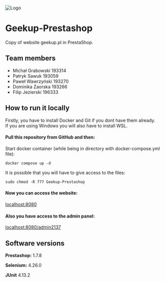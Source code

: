 
![Logo](https://i.ibb.co/PQg4dLN/logo.jpg)


# Geekup-Prestashop

Copy of website geekup.pl in PrestaShop.


## Team members

- Michał Grabowski 193314
- Patryk Sawuk 193059
- Paweł Wawrzyński 193270
- Dominika Zaorska 193266
- Filip Jezierski 196333


## How to run it locally

Firstly, you have to install Docker and Git if you dont have them already.
<br>If you are using Windows you will also have to install WSL.
#### Pull this repository from GitHub and then:

Start docker container (while being in directory with docker-compose.yml file):
```
docker compose up -d
```
It is possible that you will have to give access to the files:
```
sudo chmod -R 777 Geekup-Prestashop
```

#### Now you can access the website:
[localhost:8080](localhost:8080 "localhost:8080")
#### Also you have access to the admin panel:
[localhost:8080/admin2137](localhost:8080/admin2137 "localhost:8080/admin2137")


## Software versions

**Prestashop:** 1.7.8

**Selenium:** 4.26.0

**JUnit**  4.13.2

